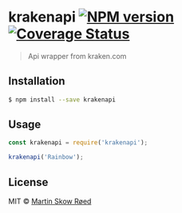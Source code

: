 # krakenapi [![NPM version][npm-image]][npm-url] [![Coverage Status](https://coveralls.io/repos/github/martolini/kraken-node/badge.svg?branch=master)](https://coveralls.io/github/martolini/kraken-node?branch=master)
> Api wrapper from kraken.com

## Installation

```sh
$ npm install --save krakenapi
```

## Usage

```js
const krakenapi = require('krakenapi');

krakenapi('Rainbow');
```
## License

MIT © [Martin Skow Røed](msroed.io)


[npm-image]: https://badge.fury.io/js/krakenapi.svg
[npm-url]: https://npmjs.org/package/krakenapi
[travis-image]: https://travis-ci.org/martolini/krakenapi.svg?branch=master
[travis-url]: https://travis-ci.org/martolini/krakenapi
[daviddm-image]: https://david-dm.org/martolini/krakenapi.svg?theme=shields.io
[daviddm-url]: https://david-dm.org/martolini/krakenapi
